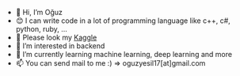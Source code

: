 - 👋 Hi, I’m Oğuz
- 😊 I can write code in a lot of programming language like c++, c#, python, ruby, ...
- 🤖 Please look my [Kaggle](https://www.kaggle.com/ouzyeil)
- 👀 I’m interested in backend
- 🌱 I’m currently learning machine learning, deep learning and more
- 📫 You can send mail to me :) => oguzyesil17[at]gmail.com

<!---
yesilOguz/yesilOguz is a ✨ special ✨ repository because its `README.md` (this file) appears on your GitHub profile.
You can click the Preview link to take a look at your changes.
--->
